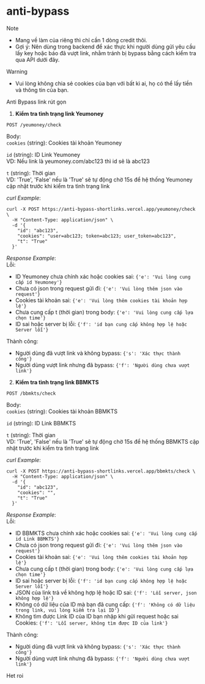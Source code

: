 # anti-bypass  
> [!NOTE]  
> - Mang về làm của riêng thì chỉ cần 1 dòng credit thôi.  
> - Gợi ý: Nên dùng trong backend để xác thực khi người dùng gửi yêu cầu lấy key hoặc báo đã vượt link, nhằm tránh bị bypass bằng cách kiểm tra qua API dưới đây.

> [!WARNING]  
> - Vui lòng không chia sẻ cookies của bạn với bất kì ai, họ có thể lấy tiền và thông tin của bạn.
  
Anti Bypass link rút gọn  
  
1. **Kiểm tra tình trạng link Yeumoney**  
```
POST /yeumoney/check
```
Body:  
`cookies` (string): Cookies tài khoản Yeumoney  
  
`id` (string): ID Link Yeumoney  
VD: Nếu link là yeumoney.com/abc123 thì id sẽ là abc123  
  
`t` (string): Thời gian  
VD: 'True', 'False' nếu là 'True' sẽ tự động chờ 15s để hệ thống Yeumoney cập nhật trước khi kiểm tra tình trạng link  

*curl Example*:
```
curl -X POST https://anti-bypass-shortlinks.vercel.app/yeumoney/check \
  -H "Content-Type: application/json" \
  -d '{
    "id": "abc123",
    "cookies": "user=abc123; token=abc123; user_token=abc123",
    "t": "True"
  }'
```  
*Response Example*:  
Lỗi:  
- ID Yeumoney chưa chính xác hoặc cookies sai: `{'e': 'Vui lòng cung cấp id Yeumoney'}`  
- Chưa có json trong request gửi đi: `{'e': 'Vui lòng thêm json vào request'}`  
- Cookies tài khoản sai: `{'e': 'Vui lòng thêm cookies tài khoản hợp lệ'}`
- Chưa cung cấp t (thời gian) trong body: `{'e': 'Vui lòng cung cấp lựa chọn time'}`
- ID sai hoặc server bị lỗi: `{'f': 'id bạn cung cấp không hợp lệ hoặc Server lỗi'}`
  
Thành công:  
- Người dùng đã vượt link và không bypass: `{'s': 'Xác thực thành công'}`  
- Người dùng vượt link nhưng đã bypass: `{'f': 'Người dùng chưa vượt link'}`  

2. **Kiểm tra tình trạng link BBMKTS**  
```
POST /bbmkts/check
```
Body:  
`cookies` (string): Cookies tài khoản BBMKTS  
  
`id` (string): ID Link BBMKTS  
  
`t` (string): Thời gian  
VD: 'True', 'False' nếu là 'True' sẽ tự động chờ 15s để hệ thống BBMKTS cập nhật trước khi kiểm tra tình trạng link  

*curl Example*:
```
curl -X POST https://anti-bypass-shortlinks.vercel.app/bbmkts/check \
  -H "Content-Type: application/json" \
  -d '{
    "id": "abc123",
    "cookies": "",
    "t": "True"
  }'
```  
*Response Example*:  
Lỗi:  
- ID BBMKTS chưa chính xác hoặc cookies sai: `{'e': 'Vui lòng cung cấp id Link BBMKTS'}`  
- Chưa có json trong request gửi đi: `{'e': 'Vui lòng thêm json vào request'}`  
- Cookies tài khoản sai: `{'e': 'Vui lòng thêm cookies tài khoản hợp lệ'}`
- Chưa cung cấp t (thời gian) trong body: `{'e': 'Vui lòng cung cấp lựa chọn time'}`
- ID sai hoặc server bị lỗi: `{'f': 'id bạn cung cấp không hợp lệ hoặc Server lỗi'}`
- JSON của link trả về không hợp lệ hoặc ID sai: `{'f': 'Lỗi server, json không hợp lệ'}`
- Không có dữ liệu của ID mà bạn đã cung cấp: `{'f': 'Không có dữ liệu trong link, vui lòng kiểm tra lại ID'}`
- Không tìm được Link ID của ID bạn nhập khi gửi request hoặc sai Cookies: `{'f': 'Lỗi server, không tìm được ID của link'}`  
  
Thành công:  
- Người dùng đã vượt link và không bypass: `{'s': 'Xác thực thành công'}`  
- Người dùng vượt link nhưng đã bypass: `{'f': 'Người dùng chưa vượt link'}`  
  
Het roi
